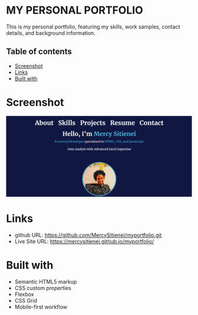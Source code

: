 # MY PERSONAL PORTFOLIO

This is my personal portfolio, featuring my skills, work samples, contact details, and background information.

## Table of contents

- [Screenshot](#screenshot)
- [Links](#links)
- [Built with](#built-with)

# Screenshot

![](images/PortfolioScreenshot.png)

# Links

- github URL: https://github.com/MercySitienei/myportfolio.git
- Live Site URL: https://mercysitienei.github.io/myportfolio/

# Built with

- Semantic HTML5 markup
- CSS custom properties
- Flexbox
- CSS Grid
- Mobile-first workflow

